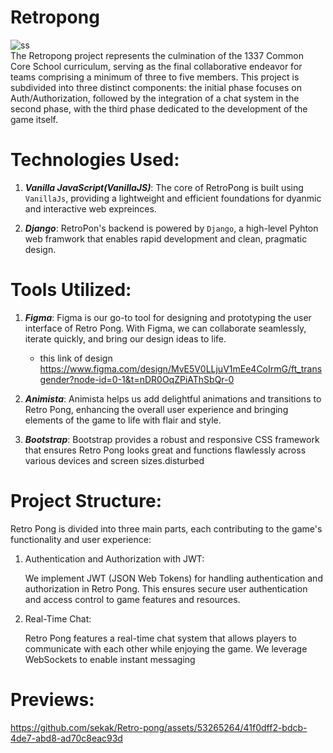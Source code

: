 <h1>Retropong</h1>

![ss](https://github.com/sekak/Retro-pong/assets/53265264/a5623006-6e0f-4119-b52e-edbb57edb0c5) </br>
The Retropong project represents the culmination of the 1337 Common Core School curriculum, serving as the final collaborative endeavor for teams comprising a minimum of three to five members. This project is subdivided into three distinct components: the initial phase focuses on Auth/Authorization, followed by the integration of a chat system in the second phase, with the third phase dedicated to the development of the game itself.

# Technologies Used:

1. ***Vanilla JavaScript(VanillaJS)***: The core of RetroPong is built using `VanillaJs`, providing a lightweight and efficient foundations for dyanmic and interactive web expreinces.
  
2. ***Django***: RetroPon's backend is powered by `Django`, a high-level Pyhton web framwork that enables rapid development and clean, pragmatic design.

# Tools Utilized:

1. ***Figma***: Figma is our go-to tool for designing and prototyping the user interface of Retro Pong. With Figma, we can collaborate seamlessly, iterate quickly, and bring our design ideas to life.</br>
   - this link of design https://www.figma.com/design/MvE5V0LLjuV1mEe4CoIrmG/ft_transgender?node-id=0-1&t=nDR0OqZPiAThSbQr-0

3. ***Animista***: Animista helps us add delightful animations and transitions to Retro Pong, enhancing the overall user experience and bringing elements of the game to life with flair and style.

4. ***Bootstrap***: Bootstrap provides a robust and responsive CSS framework that ensures Retro Pong looks great and functions flawlessly across various devices and screen sizes.disturbed

# Project Structure:
  Retro Pong is divided into three main parts, each contributing to the game's functionality and user experience:

  1. Authentication and Authorization with JWT:

     We implement JWT (JSON Web Tokens) for handling authentication and authorization in Retro Pong. This ensures secure user authentication and access control to game features and resources.

  2. Real-Time Chat:

     Retro Pong features a real-time chat system that allows players to communicate with each other while enjoying the game. We leverage WebSockets to enable instant messaging

# Previews:

https://github.com/sekak/Retro-pong/assets/53265264/41f0dff2-bdcb-4de7-abd8-ad70c8eac93d

